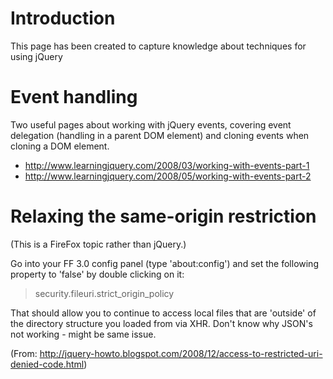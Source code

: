 # Introduction #

This page has been created to capture knowledge about techniques for using jQuery

# Event handling #

Two useful pages about working with jQuery events, covering event delegation (handling in a parent DOM element) and cloning events when cloning a DOM element.
  * http://www.learningjquery.com/2008/03/working-with-events-part-1
  * http://www.learningjquery.com/2008/05/working-with-events-part-2

# Relaxing the same-origin restriction #

(This is a FireFox topic rather than jQuery.)

Go into your FF 3.0 config panel (type 'about:config') and set the following property to 'false' by double clicking on it:

> security.fileuri.strict\_origin\_policy

That should allow you to continue to access local files that are 'outside' of the directory structure you loaded from via XHR. Don't know why JSON's not working - might be same issue.

(From: http://jquery-howto.blogspot.com/2008/12/access-to-restricted-uri-denied-code.html)